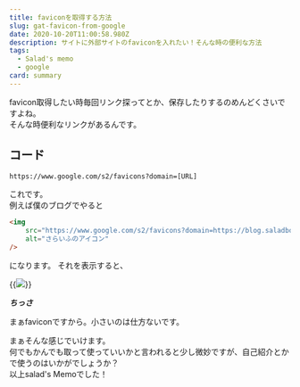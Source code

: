 ```yaml
---
title: faviconを取得する方法
slug: gat-favicon-from-google
date: 2020-10-20T11:00:58.980Z
description: サイトに外部サイトのfaviconを入れたい！そんな時の便利な方法
tags:
  - Salad's memo
  - google
card: summary
---
```

favicon取得したい時毎回リンク探ってとか、保存したりするのめんどくさいですよね。  
そんな時便利なリンクがあるんです。
## コード
```html
https://www.google.com/s2/favicons?domain=[URL]
```
これです。  
例えば僕のブログでやると


```html
<img
	src="https://www.google.com/s2/favicons?domain=https://blog.saladbowl.work/"
	alt="さらいふのアイコン"
/>
```

になります。
それを表示すると、

{{<img src="https://www.google.com/s2/favicons?domain=https://blog.saladbowl.work/" >}}

***ちっさ***

まぁfaviconですから。小さいのは仕方ないです。

まぁそんな感じでいけます。  
何でもかんでも取って使っていいかと言われると少し微妙ですが、自己紹介とかで使うのはいかがでしょうか？  
以上salad's Memoでした！